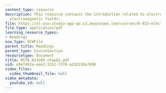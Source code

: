 ```yaml
---
content_type: resource
description: This resource contains the introduction related to electromagnetics and
  electromagnetic fields.
file: https://ol-ocw-studio-app-qa.s3.amazonaws.com/courses/6-013-electromagnetics-and-applications-spring-2009/e9ef492aeee231517378a218210a7dd0_MIT6_013S09_chap01.pdf
file_type: application/pdf
learning_resource_types:
- Readings
ocw_type: OCWFile
parent_title: Readings
parent_type: CourseSection
resourcetype: Document
title: MIT6_013S09_chap01.pdf
uid: e9ef492a-eee2-3151-7378-a218210a7dd0
video_files:
  video_thumbnail_file: null
video_metadata:
  youtube_id: null
---
```

